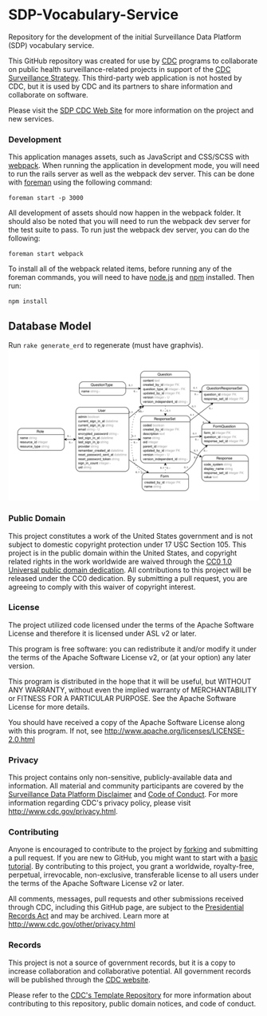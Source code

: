 # SDP-Vocabulary-Service
Repository for the development of the initial Surveillance Data Platform (SDP) vocabulary service.

This GitHub repository was created for use by [CDC](http://www.cdc.gov) programs to collaborate on public health surveillance-related projects in support of the [CDC Surveillance Strategy](http://www.cdc.gov/surveillance). This third-party web application is not hosted by CDC, but it is used by CDC and its partners to share information and collaborate on software.

Please visit the [SDP CDC Web Site](http://www.cdc.gov/sdp) for more information on the project and new services.

### Development

This application manages assets, such as JavaScript and CSS/SCSS with [webpack](https://webpack.github.io/).
When running the application in development mode, you will need to run the rails server as well as the webpack
dev server. This can be done with [foreman](https://github.com/ddollar/foreman) using the following command:

    foreman start -p 3000

All development of assets should now happen in the webpack folder. It should also
be noted that you will need to run the webpack dev server for the test suite to
pass. To run just the webpack dev server, you can do the following:

    foreman start webpack

To install all of the webpack related items, before running any of the foreman commands,
you will need to have [node.js](https://nodejs.org/en/) and [npm](https://www.npmjs.com/) installed. Then run:

    npm install

## Database Model
Run `rake generate_erd` to regenerate (must have graphvis).
![Entity relationship diagram](./erd.png)

### Public Domain
This project constitutes a work of the United States government and is not subject to domestic copyright protection under 17 USC Section 105. This project is in the public domain within the United States, and copyright related rights in the work worldwide are waived through the [CC0 1.0 Universal public domain dedication](https://creativecommons.org/publicdomain/zero/1.0/). All contributions to this project will be released under the CC0 dedication. By submitting a pull request, you are agreeing to comply with this waiver of copyright interest.

### License
The project utilized code licensed under the terms of the Apache Software License and therefore it is licensed under ASL v2 or later.

This program is free software: you can redistribute it and/or modify it under the terms of the Apache Software License v2, or (at your option) any later version.

This program is distributed in the hope that it will be useful, but WITHOUT ANY WARRANTY, without even the implied warranty of MERCHANTABILITY or FITNESS FOR A PARTICULAR PURPOSE. See the Apache Software License for more details.

You should have received a copy of the Apache Software License along with this program. If not, see http://www.apache.org/licenses/LICENSE-2.0.html

### Privacy
This project contains only non-sensitive, publicly-available data and information. All material and community participants are covered by the [Surveillance Data Platform Disclaimer](https://github.com/CDCgov/template/blob/master/DISCLAIMER.md) and [Code of Conduct](https://github.com/CDCgov/template/blob/master/code-of-conduct.md). For more information regarding CDC's privacy policy, please visit http://www.cdc.gov/privacy.html.

### Contributing
Anyone is encouraged to contribute to the project by [forking](https://help.github.com/articles/fork-a-repo) and submitting a pull request. If you are new to GitHub, you might want to start with a [basic tutorial](https://help.github.com/articles/set-up-git). By contributing to this project, you grant a worldwide, royalty-free, perpetual, irrevocable, non-exclusive, transferable license to all users under the terms of the Apache Software License v2 or later.

All comments, messages, pull requests and other submissions received through CDC, including this GitHub page, are subject to the [Presidential Records Act](http://www.archives.gov/about/laws/presidential-records.html) and may be archived. Learn more at http://www.cdc.gov/other/privacy.html

### Records
This project is not a source of government records, but it is a copy to increase collaboration and collaborative potential. All government records will be published through the [CDC website](http://www.cdc.gov).

Please refer to the [CDC's Template Repository](https://github.com/CDCgov/template) for more information about contributing to this repository, public domain notices, and code of conduct.
